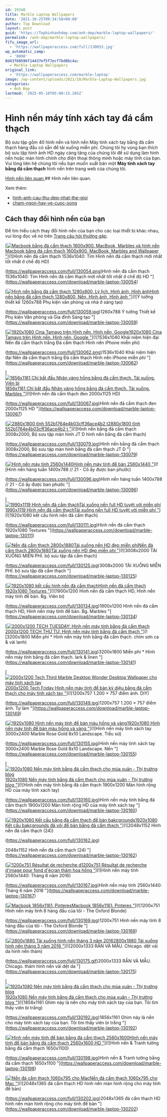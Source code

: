 ```yaml
---
id: 19348
title: Marble Laptop Wallpapers
date: '2021-10-25T09:34:58+00:00'
author: Top Download
layout: post
guid: 'https://Tophinhanhdep.com/anh-dep/marble-laptop-wallpapers/'
permalink: /anh-dep/marble-laptop-wallpapers/
fifu_image_url:
  - 'https://wallpaperaccess.com/full/130053.jpg'
wp_automatic_camp:
  - '8098'
8d43f60596f14437ef5f7ecf7bd8bc4a:
  - Marble Laptop Wallpapers
original_link:
  - 'https://wallpaperaccess.com/marble-laptop'
image: /wp-content/uploads/2021/10/Marble-Laptop-Wallpapers.jpg
categories:
  - Ảnh Đẹp
lastmod: '2025-05-10T05:00:15.265Z'
---
```

# Hình nền máy tính xách tay đá cẩm thạch

Bộ sưu tập gồm 40 hình nền và hình nền Máy tính xách tay bằng đá cẩm thạch hàng đầu có sẵn để tải xuống miễn phí. Chúng tôi hy vọng bạn thích bộ sưu tập hình ảnh HD ngày càng tăng của chúng tôi để sử dụng làm hình nền hoặc màn hình chính cho điện thoại thông minh hoặc máy tính của bạn. Vui lòng liên hệ chúng tôi nếu bạn muốn xuất bản một **Máy tính xách tay bằng đá cẩm thạch** hình nền trên trang web của chúng tôi.

[Hình nền liên quan ](#related) ## Hình nền liên quan.

   
 Xem thêm:

   
- [hinh-anh-cau-thu-dep-nhat-the-gioi](https://tophinhanhdep.com/anh-dep/hinh-anh-cau-thu-dep-nhat-the-gioi/)
- [cham-ngon-hay-ve-cuoc-song](https://tophinhanhdep.com/nhung-cau-noi-hay/cham-ngon-hay-ve-cuoc-song/)

## Cách thay đổi hình nền của bạn

Để tìm hiểu cách thay đổi hình nền của bạn cho các loại thiết bị khác nhau, vui lòng đọc về nó trên [Trang câu hỏi thường gặp](https://tophinhanhdep.com/faq/).

  
[[![Macbook bằng đá cẩm thạch 1600x900.  MacBook, Marbles và hình nền](https://wallpaperaccess.com/full/130053.jpg)Macbook bằng đá cẩm thạch 1600x900. MacBook, Marbles and Wallpaper "](https://wallpaperaccess.com/download/marble-laptop-130053)](![Hình nền đá cẩm thạch 1536x1040: Tìm Hình nền đá cẩm thạch mới nhất tốt nhất ở chế độ HD)

(https://wallpaperaccess.com/full/130054.png)Hình nền đá cẩm thạch 1536x1040: Tìm Hình nền đá cẩm thạch mới nhất tốt nhất ở chế độ HD "](https://wallpaperaccess.com/download/marble-laptop-130054)

[[![Hình nền bằng đá cẩm thạch 1280x800, Lý lịch, Hình ảnh, Hình ảnh](https://wallpaperaccess.com/full/130057.jpg)Hình nền bằng đá cẩm thạch 1280x800, Nền, Hình ảnh, Hình ảnh "](https://wallpaperaccess.com/download/marble-laptop-130057)](![Ý tưởng thiết kế 1260x788 Phụ kiện văn phòng và nhà ở sáng tạo)

(https://wallpaperaccess.com/full/130059.jpg)1260x788 Ý tưởng Thiết kế Phụ kiện Văn phòng và Gia đình Sáng tạo "](https://wallpaperaccess.com/download/marble-laptop-130059)

[[![1920x1080 Cina Tamayo trên Hình nền.  Hình nền, Google](https://wallpaperaccess.com/full/130061.png)1920x1080 Cina Tamayo trên Hình nền. Hình nền, Google "](https://wallpaperaccess.com/download/marble-laptop-130061)](![1536x1040 Khái niệm hiện đại Nền đá cẩm thạch trắng Đá cẩm thạch Hình nền iPhone miễn phí)

(https://wallpaperaccess.com/full/130062.png)1536x1040 Khái niệm hiện đại Nền đá cẩm thạch trắng Đá cẩm thạch Hình nền iPhone miễn phí "](https://wallpaperaccess.com/download/marble-laptop-130062)

[[![1856x1161 Chỉ bắt đầu Nhãn vàng hồng bằng đá cẩm thạch.  Tải xuống.  Viên bi](https://wallpaperaccess.com/full/130064.jpg)1856x1161 Chỉ bắt đầu Nhãn vàng hồng bằng đá cẩm thạch. Tải xuống. Marbles "](https://wallpaperaccess.com/download/marble-laptop-130064)](![Hình nền đá cẩm thạch đen 2000x1125 HD)

(https://wallpaperaccess.com/full/130067.jpg)Hình nền đá cẩm thạch đen 2000x1125 HD "](https://wallpaperaccess.com/download/marble-laptop-130067)

[[![2880x1800 tĩnh 552b1764e4b03cff36ace4b2 t](https://wallpaperaccess.com/full/130070.jpg)2880x1800 tĩnh 552b1764e4b03cff36ace4b2 t "](https://wallpaperaccess.com/download/marble-laptop-130070)](![Hình nền bằng đá cẩm thạch 3008x2000, Bộ sưu tập màn hình JT D hình nền bằng đá cẩm thạch)

(https://wallpaperaccess.com/full/130079.jpg)Hình nền bằng đá cẩm thạch 3008x2000, Bộ sưu tập màn hình bằng đá cẩm thạch JT D "](https://wallpaperaccess.com/download/marble-laptop-130079)

[[![Hình nền máy tính 2560x1440](https://wallpaperaccess.com/full/130085.jpg)Hình nền máy tính để bàn 2560x1440 "](https://wallpaperaccess.com/download/marble-laptop-130085)](![Hình nền hàng tuần 1400x788 // 21 - Cô ấy được ban phước)

(https://wallpaperaccess.com/full/130096.jpg)Hình nền hàng tuần 1400x788 // 21 - Cô ấy được ban phước "](https://wallpaperaccess.com/download/marble-laptop-130096)

[[![1990x1119 Hình nền đá cẩm thạchTải xuống nền full HD tuyệt vời miễn phí](https://wallpaperaccess.com/full/130097.jpg)1990x1119 Hình nền đá cẩm thạchTải xuống nền full HD tuyệt vời miễn phí "](https://wallpaperaccess.com/download/marble-laptop-130097)](![1920x1080 kết cấu hình nền đá cẩm thạch)

(https://wallpaperaccess.com/full/130111.jpg)Hình nền đá cẩm thạch 1920x1080 Textures "](https://wallpaperaccess.com/download/marble-laptop-130111)

[[![Nền đá cẩm thạch 2800x1880Tải xuống nền HD đẹp miễn phí](https://wallpaperaccess.com/full/130115.jpg)Nền đá cẩm thạch 2800x1880Tải xuống nền HD đẹp miễn phí "](https://wallpaperaccess.com/download/marble-laptop-130115)](![3008x2000 TẢI XUỐNG MIỄN PHÍ.  bộ sưu tập đá cẩm thạch)

(https://wallpaperaccess.com/full/130125.jpg)3008x2000 TẢI XUỐNG MIỄN PHÍ. bộ sưu tập đá cẩm thạch "](https://wallpaperaccess.com/download/marble-laptop-130125)

[[![1920x1080 kết cấu hình nền đá cẩm thạch](https://wallpaperaccess.com/full/130131.jpg)Hình nền đá cẩm thạch 1920x1080 Textures "](https://wallpaperaccess.com/download/marble-laptop-130131)](![1900x1200 Hình nền đá cẩm thạch HD, Hình nền máy tính để bàn.  Bg.  Viên bi)

(https://wallpaperaccess.com/full/130134.jpg)1900x1200 Hình nền đá cẩm thạch HD, Hình nền máy tính để bàn. Bg. Marbles "](https://wallpaperaccess.com/download/marble-laptop-130134)

[[![2000x1200 TECH TUESDAY: Hình nền máy tính bằng đá cẩm thạch](https://wallpaperaccess.com/full/130135.jpg)2000x1200 TECH THỨ TƯ: Hình nền máy tính bằng đá cẩm thạch "](https://wallpaperaccess.com/download/marble-laptop-130135)](![3200x1800 Miễn phí * Hình nền máy tính bằng đá cẩm thạch.  chim sơn ca & vải lanh)

(https://wallpaperaccess.com/full/130141.jpg)3200x1800 Miễn phí \* Hình nền máy tính bằng đá cẩm thạch. lark &amp; ​​linen "](https://wallpaperaccess.com/download/marble-laptop-130141)

[[![2000x1200 Tech Third Marble Desktop Wonder Desktop Wallpaper cho máy tính xách tay](https://wallpaperaccess.com/full/130147.jpg)2000x1200 Tech Friday Hình nền máy tính để bàn kỳ diệu bằng đá cẩm thạch cho máy tính xách tay "](https://wallpaperaccess.com/download/marble-laptop-130147)](![1200x757 1.200 × 757 điểm ảnh.  DIY)

(https://wallpaperaccess.com/full/130149.jpg)1200x757 1.200 × 757 điểm ảnh. Tự làm "](https://wallpaperaccess.com/download/marble-laptop-130149)

[[![1920x1080 Hình nền máy tính để bàn màu hồng và vàng](https://wallpaperaccess.com/full/130152.jpg)1920x1080 Hình nền máy tính để bàn màu hồng và vàng "](https://wallpaperaccess.com/download/marble-laptop-130152)](![Hình nền máy tính xách tay 3000x2400 Marble Rose Gold 8x10 Landscape.  Tiểu sử)

(https://wallpaperaccess.com/full/130155.jpg)Hình nền máy tính xách tay 3000x2400 Marble Rose Gold 8x10 Landscape. Nền "](https://wallpaperaccess.com/download/marble-laptop-130155)

[[![1920x1080 Nền máy tính bằng đá cẩm thạch cho mùa xuân - Thị trường blog](https://wallpaperaccess.com/full/130157.jpg)1920x1080 Nền máy tính bằng đá cẩm thạch cho mùa xuân - Thị trường blog "](https://wallpaperaccess.com/download/marble-laptop-130157)](![Hình nền máy tính bằng đá cẩm thạch 1900x1200 Màn hình rộng HD của máy tính xách tay)

(https://wallpaperaccess.com/full/130160.jpg)Hình nền máy tính bằng đá cẩm thạch 1900x1200 Màn hình rộng HD của máy tính xách tay "](https://wallpaperaccess.com/download/marble-laptop-130160)

[[![1920x1080 Kết cấu bằng đá cẩm thạch để bàn bakcgrounds](https://wallpaperaccess.com/full/130161.jpg)1920x1080 Kết cấu bakcgrounds đá vôi để bàn bằng đá cẩm thạch "](https://wallpaperaccess.com/download/marble-laptop-130161)](![2048x1152 Hình nền đá cẩm thạch (24))

(https://wallpaperaccess.com/full/130162.jpg)

2048x1152 Hình nền đá cẩm thạch (24) "](https://wallpaperaccess.com/download/marble-laptop-130162)

[[![1200x751 Résultat de recherche d](https://wallpaperaccess.com/full/130166.jpg)1200x751 Résultat de recherche d'image pour fond d'écran thảm hoa hồng "](https://wallpaperaccess.com/download/marble-laptop-130166)](![Hình nền máy tính 2560x1440: Tháng 6 năm 2016)

(https://wallpaperaccess.com/full/130167.jpg)Hình nền máy tính 2560x1440: Tháng 6 năm 2016 "](https://wallpaperaccess.com/download/marble-laptop-130167)

[[![Macbook 1856x1161.  Pinteres](https://wallpaperaccess.com/full/130168.jpg)Macbook 1856x1161. Pinteres "](https://wallpaperaccess.com/download/marble-laptop-130168)](![1200x751 Hình nền máy tính 8 hàng đầu của tôi - The Oxford Blonde)

(https://wallpaperaccess.com/full/130169.jpg)1200x751 Hình nền máy tính 8 hàng đầu của tôi - The Oxford Blonde "](https://wallpaperaccess.com/download/marble-laptop-130169)

[[![2800x1880 Tải xuống hình nền tháng 3 năm 2016](https://wallpaperaccess.com/full/130172.jpg)2800x1880 Tải xuống hình nền tháng 3 năm 2016 "](https://wallpaperaccess.com/download/marble-laptop-130172)](![2000x1333 RẮN VÀ MẪU.  Chicago.  dệt vải da hình nền thảm)

(https://wallpaperaccess.com/full/130175.gif)2000x1333 RẮN VÀ MẪU. Chicago. thảm hình nền vải dệt da "](https://wallpaperaccess.com/download/marble-laptop-130175)

[[![1920x1080 Nền máy tính bằng đá cẩm thạch cho mùa xuân - Thị trường blog](https://wallpaperaccess.com/full/130191.jpg)1920x1080 Nền máy tính bằng đá cẩm thạch cho mùa xuân - Thị trường blog "](https://wallpaperaccess.com/download/marble-laptop-130191)](![1856x1161 Ghim này là nền cho máy tính xách tay của bạn.  Tôi tìm thấy viên bi trắng)

(https://wallpaperaccess.com/full/130192.jpg)1856x1161 Ghim này là nền cho máy tính xách tay của bạn. Tôi tìm thấy viên bi trắng "](https://wallpaperaccess.com/download/marble-laptop-130192)

[[![Hình nền máy tính để bàn bằng đá cẩm thạch 2560x1600](https://wallpaperaccess.com/full/130193.jpg)Hình nền máy tính để bàn bằng đá cẩm thạch 2560x1600 HD "](https://wallpaperaccess.com/download/marble-laptop-130193)](![Hình nền & Tranh tường bằng đá cẩm thạch 1650x1100)

(https://wallpaperaccess.com/full/130198.jpg)Hình nền &amp; Tranh tường bằng đá cẩm thạch 1650x1100 "](https://wallpaperaccess.com/download/marble-laptop-130198)

[[![Nền đá cẩm thạch 1060x795 cho Mac](https://wallpaperaccess.com/full/130200.jpg)Nền đá cẩm thạch 1060x795 cho Mac "](https://wallpaperaccess.com/download/marble-laptop-130200)](![2048x1365 đá cẩm thạch HD hình nền màn hình rộng cho máy tính để bàn)

(https://wallpaperaccess.com/full/130202.jpg)2048x1365 đá cẩm thạch HD hình nền màn hình rộng cho máy tính để bàn "](https://wallpaperaccess.com/download/marble-laptop-130202)
